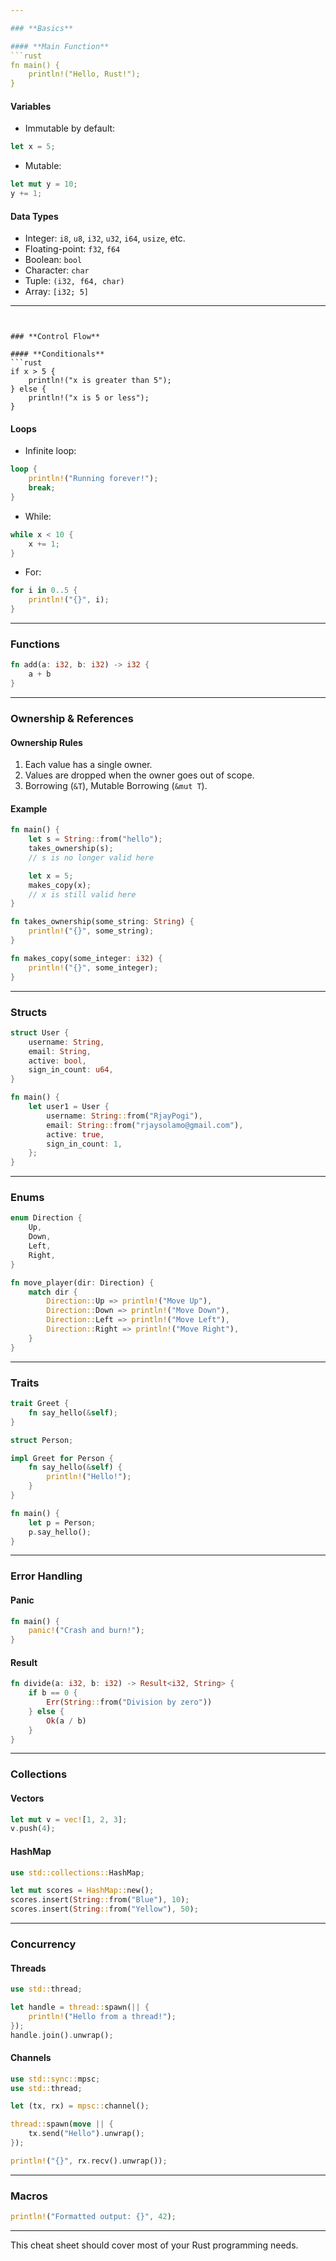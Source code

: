 ```yaml
---

### **Basics**

#### **Main Function**
```rust
fn main() {
    println!("Hello, Rust!");
}
```

#### **Variables**
- Immutable by default:
```rust
let x = 5;
```
- Mutable:
```rust
let mut y = 10;
y += 1;
```

#### **Data Types**
- Integer: `i8`, `u8`, `i32`, `u32`, `i64`, `usize`, etc.
- Floating-point: `f32`, `f64`
- Boolean: `bool`
- Character: `char`
- Tuple: `(i32, f64, char)`
- Array: `[i32; 5]`

---
```


### **Control Flow**

#### **Conditionals**
```rust
if x > 5 {
    println!("x is greater than 5");
} else {
    println!("x is 5 or less");
}
```

#### **Loops**
- Infinite loop:
```rust
loop {
    println!("Running forever!");
    break;
}
```
- While:
```rust
while x < 10 {
    x += 1;
}
```
- For:
```rust
for i in 0..5 {
    println!("{}", i);
}
```

---

### **Functions**
```rust
fn add(a: i32, b: i32) -> i32 {
    a + b
}
```

---

### **Ownership & References**

#### **Ownership Rules**
1. Each value has a single owner.
2. Values are dropped when the owner goes out of scope.
3. Borrowing (`&T`), Mutable Borrowing (`&mut T`).

#### **Example**
```rust
fn main() {
    let s = String::from("hello");
    takes_ownership(s);
    // s is no longer valid here

    let x = 5;
    makes_copy(x);
    // x is still valid here
}

fn takes_ownership(some_string: String) {
    println!("{}", some_string);
}

fn makes_copy(some_integer: i32) {
    println!("{}", some_integer);
}
```

---

### **Structs**
```rust
struct User {
    username: String,
    email: String,
    active: bool,
    sign_in_count: u64,
}

fn main() {
    let user1 = User {
        username: String::from("RjayPogi"),
        email: String::from("rjaysolamo@gmail.com"),
        active: true,
        sign_in_count: 1,
    };
}
```

---

### **Enums**
```rust
enum Direction {
    Up,
    Down,
    Left,
    Right,
}

fn move_player(dir: Direction) {
    match dir {
        Direction::Up => println!("Move Up"),
        Direction::Down => println!("Move Down"),
        Direction::Left => println!("Move Left"),
        Direction::Right => println!("Move Right"),
    }
}
```

---

### **Traits**
```rust
trait Greet {
    fn say_hello(&self);
}

struct Person;

impl Greet for Person {
    fn say_hello(&self) {
        println!("Hello!");
    }
}

fn main() {
    let p = Person;
    p.say_hello();
}
```

---

### **Error Handling**
#### **Panic**
```rust
fn main() {
    panic!("Crash and burn!");
}
```

#### **Result**
```rust
fn divide(a: i32, b: i32) -> Result<i32, String> {
    if b == 0 {
        Err(String::from("Division by zero"))
    } else {
        Ok(a / b)
    }
}
```

---

### **Collections**

#### **Vectors**
```rust
let mut v = vec![1, 2, 3];
v.push(4);
```

#### **HashMap**
```rust
use std::collections::HashMap;

let mut scores = HashMap::new();
scores.insert(String::from("Blue"), 10);
scores.insert(String::from("Yellow"), 50);
```

---

### **Concurrency**

#### **Threads**
```rust
use std::thread;

let handle = thread::spawn(|| {
    println!("Hello from a thread!");
});
handle.join().unwrap();
```

#### **Channels**
```rust
use std::sync::mpsc;
use std::thread;

let (tx, rx) = mpsc::channel();

thread::spawn(move || {
    tx.send("Hello").unwrap();
});

println!("{}", rx.recv().unwrap());
```

---

### **Macros**
```rust
println!("Formatted output: {}", 42);
```

---

This cheat sheet should cover most of your Rust programming needs.
